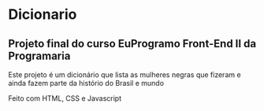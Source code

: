 ﻿# Dicionario

## Projeto final do curso EuProgramo Front-End II da Programaria

Este projeto é um dicionário que lista as mulheres negras que fizeram e ainda fazem parte da histório do Brasil e mundo

Feito com HTML, CSS e Javascript
